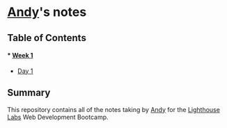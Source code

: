 # [Andy](https://github.com/andyfarquharson)'s notes
## Table of Contents
#### * [Week 1](/Week_1)
  * [Day 1](/Week_1/Day_1)
## Summary
This repository contains all of the notes taking by [Andy](https://github.com/andyfarquharson) for the [Lighthouse Labs](https://lighthouselabs.ca/) Web Development Bootcamp.
